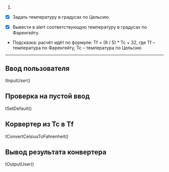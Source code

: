 1. 
- [x] Задать температуру в градусах по Цельсию. 

- [x] Вывести в alert соответствующую температуру в градусах по Фаренгейту. 

- Подсказка: расчёт идёт по формуле:
Tf = (9 / 5) * Tc + 32, где Tf – температура по Фаренгейту, Tc – температура по Цельсию

***
## Ввод пользователя
tInputUser()

## Проверка на пустой ввод
tSetDefault()

## Корвертер из Tc в Tf
tConvertCelsiusToFahrenheit()

## Вывод результата конвертера
tOutputUser()